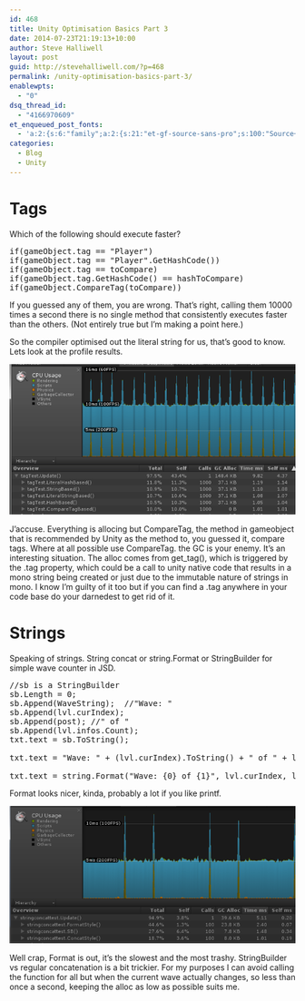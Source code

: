 ```yaml
---
id: 468
title: Unity Optimisation Basics Part 3
date: 2014-07-23T21:19:13+10:00
author: Steve Halliwell
layout: post
guid: http://stevehalliwell.com/?p=468
permalink: /unity-optimisation-basics-part-3/
enablewpts:
  - "0"
dsq_thread_id:
  - "4166970609"
et_enqueued_post_fonts:
  - 'a:2:{s:6:"family";a:2:{s:21:"et-gf-source-sans-pro";s:100:"Source+Sans+Pro:200,200italic,300,300italic,regular,italic,600,600italic,700,700italic,900,900italic";s:10:"et-gf-lato";s:75:"Lato:100,100italic,300,300italic,regular,italic,700,700italic,900,900italic";}s:6:"subset";a:7:{i:0;s:8:"cyrillic";i:1;s:5:"greek";i:2;s:10:"vietnamese";i:3;s:5:"latin";i:4;s:9:"greek-ext";i:5;s:9:"latin-ext";i:6;s:12:"cyrillic-ext";}}'
categories:
  - Blog
  - Unity
---
```

# Tags

Which of the following should execute faster?

<pre class="lang:default decode:true">if(gameObject.tag == "Player")
if(gameObject.tag == "Player".GetHashCode())
if(gameObject.tag == toCompare)
if(gameObject.tag.GetHashCode() == hashToCompare)
if(gameObject.CompareTag(toCompare))</pre>

If you guessed any of them, you are wrong. That&#8217;s right, calling them 10000 times a second there is no single method that consistently executes faster than the others. (Not entirely true but I&#8217;m making a point here.)

So the compiler optimised out the literal string for us, that&#8217;s good to know. Lets look at the profile results.

![](/wp-content/uploads/2014/07/tagtest.png)

J&#8217;accuse. Everything is allocing but CompareTag, the method in gameobject that is recommended by Unity as the method to, you guessed it, compare tags. Where at all possible use CompareTag. the GC is your enemy. It&#8217;s an interesting situation. The alloc comes from get_tag(), which is triggered by the .tag property, which could be a call to unity native code that results in a mono string being created or just due to the immutable nature of strings in mono. I know I&#8217;m guilty of it too but if you can find a .tag anywhere in your code base do your darnedest to get rid of it.

# Strings

Speaking of strings. String concat or string.Format or StringBuilder for simple wave counter in JSD.

<pre class="lang:default decode:true">//sb is a StringBuilder
sb.Length = 0;
sb.Append(WaveString);	//"Wave: "
sb.Append(lvl.curIndex);
sb.Append(post); //" of "
sb.Append(lvl.infos.Count);
txt.text = sb.ToString();

txt.text = "Wave: " + (lvl.curIndex).ToString() + " of " + lvl.infos.Count.ToString();

txt.text = string.Format("Wave: {0} of {1}", lvl.curIndex, lvl.infos.Count);</pre>

Format looks nicer, kinda, probably a lot if you like printf.

![](/wp-content/uploads/2014/07/stringtest.png)

Well crap, Format is out, it&#8217;s the slowest and the most trashy. StringBuilder vs regular concatenation is a bit trickier. For my purposes I can avoid calling the function for all but when the current wave actually changes, so less than once a second, keeping the alloc as low as possible suits me.

&nbsp;